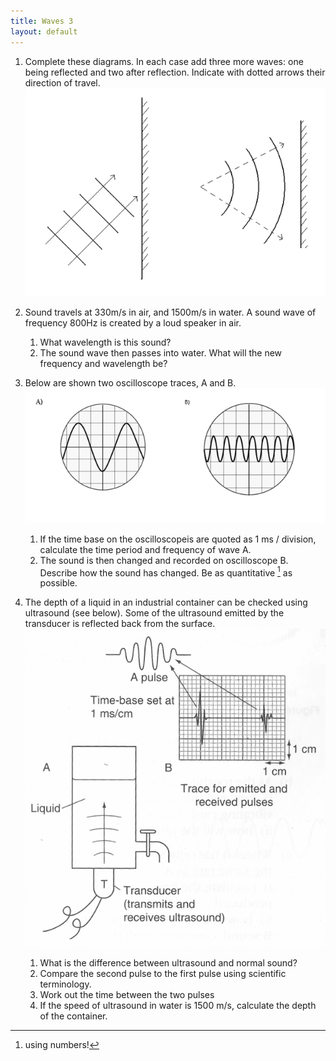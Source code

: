 ```yaml
---
title: Waves 3
layout: default
---
```

1. Complete these diagrams. In each case add three more waves: one being reflected and two after reflection. Indicate with dotted arrows their direction of travel.
	![](img/reflection.png)

2. Sound travels at 330m/s in air, and 1500m/s in water. A sound wave of frequency 800Hz is created by a loud speaker in air. 
	1. What wavelength is this sound?
	3. The sound wave then passes into water. What will the new frequency and wavelength be? 

1. Below are shown two oscilloscope traces, A and B.  
	![](img/oscillo.png)
	1. If the time base on the oscilloscopeis are quoted as 1 ms / division, calculate the time period and frequency of wave A.
	2. The sound is then changed and recorded on oscilloscope B.  Describe how the sound has changed.  Be as quantitative [^1] as possible.

1. The depth of a liquid in an industrial container can be checked using ultrasound (see below).  Some of the ultrasound emitted by the transducer is reflected back from the surface.
	![](img/sonar.png)
	1. What is the difference between ultrasound and normal sound? 
	1. Compare the second pulse to the first pulse using scientific terminology.
	1. Work out the time between the two pulses
	1. If the speed of ultrasound in water is 1500 m/s, calculate the depth of the container.

[^1]: using numbers!
